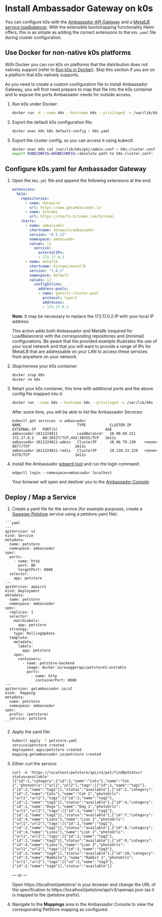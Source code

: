 # Install Ambassador Gateway on k0s

You can configure k0s with the [Ambassador API
Gateway](https://www.getambassador.io/products/api-gateway/) and a [MetalLB
service loadbalancer](https://metallb.universe.tf/). With the extensible
bootstrapping functionality Helm offers, this is as simple as adding the
correct extensions to the `k0s.yaml` file during cluster configuration.

## Use Docker for non-native k0s platforms

With Docker you can run k0s on platforms that the distribution does not
natively support (refer to [Run k0s in Docker](../k0s-in-docker.md)). Skip this
section if you are on a platform that k0s natively supports.

As you need to create a custom configuration file to install Ambassador
Gateway, you will first need prepare to map that file into the k0s container
and to expose the ports Ambassador needs for outside access.

1. Run k0s under Docker:

    ```sh
    docker run -d --name k0s --hostname k0s --privileged -v /var/lib/k0s -p 6443:6443 docker.io/k0sproject/k0s:latest
    ```

2. Export the default k0s configuration file:

    ```sh
    docker exec k0s k0s default-config > k0s.yaml
    ```

3. Export the cluster config, so you can access it using kubectl:

    ```sh
    docker exec k0s cat /var/lib/k0s/pki/admin.conf > k0s-cluster.conf
    export KUBECONFIG=$KUBECONFIG:<absolute path to k0s-cluster.conf>

## Configure k0s.yaml for Ambassador Gateway

1. Open the ``k0s.yml`` file and append the following extensions at the end:

    ```yaml
    extensions:
      helm:
        repositories:
          - name: datawire
            url: https://www.getambassador.io
          - name: bitnami
            url: https://charts.bitnami.com/bitnami
        charts:
          - name: ambassador
            chartname: datawire/ambassador
            version: "6.5.13"
            namespace: ambassador
            values: |2
              service:
                externalIPs:
                - 172.17.0.2
          - name: metallb
            chartname: bitnami/metallb
            version: "1.0.1"
            namespace: default
            values: |2
              configInline:
                address-pools:
                - name: generic-cluster-pool
                  protocol: layer2
                  addresses:
                  - 172.17.0.2
    ```

    **Note**: It may be necessary to replace the 172.17.0.2 IP with your local IP address.

    This action adds both Ambassador and Metallb (required for LoadBalancers) with the corresponding repositories and (minimal) configurations. Be aware that the provided example illustrates the use of your local network and that you will want to provide a range of IPs for MetalLB that are addressable on your LAN to access these services from anywhere on your network.

2. Stop/remove your k0s container:

    ```sh
    docker stop k0s
    docker rm k0s
    ```

3. Retart your k0s container, this time with additional ports and the above config file mapped into it:

      ```sh
      docker run --name k0s --hostname k0s --privileged -v /var/lib/k0s -v <path to k0s.yaml file>:/k0s.yaml -p 6443:6443 -p 80:80 -p 443:443 -p 8080:8080 docker.io/k0sproject/k0s:latest
      ```

    After some time, you will be able to list the Ambassador Services:

    ```shell
    kubectl get services -n ambassador
    NAME                          TYPE           CLUSTER-IP      EXTERNAL-IP   PORT(S)                      AGE
    ambassador-1611224811         LoadBalancer   10.99.84.151    172.17.0.2    80:30327/TCP,443:30355/TCP   2m11s
    ambassador-1611224811-admin   ClusterIP      10.96.79.130    <none>        8877/TCP                     2m11s
    ambassador-1611224811-redis   ClusterIP      10.110.33.229   <none>        6379/TCP                     2m11s
    ```

4. Install the Ambassador [edgectl tool](https://www.getambassador.io/docs/latest/topics/using/edgectl/edge-control/) 
and run the login command:

    ```shell
    edgectl login --namespace=ambassador localhost
    ```

    Your browser will open and deeliver you to the [Ambassador Console](https://www.getambassador.io/docs/latest/topics/using/edge-policy-console/).

## Deploy / Map a Service

   1. Create a yaml file for the service (for example purposes, create a [Swagger Petstore](https://petstore.swagger.io/) service using a petstore.yaml file):

    ```yaml
    ---
    apiVersion: v1
    kind: Service
    metadata:
      name: petstore
      namespace: ambassador
    spec:
      ports:
        - name: http
          port: 80
          targetPort: 8080
      selector:
        app: petstore
    ---
    apiVersion: apps/v1
    kind: Deployment
    metadata:
      name: petstore
      namespace: ambassador
    spec:
      replicas: 1
      selector:
        matchLabels:
          app: petstore
      strategy:
        type: RollingUpdate
      template:
        metadata:
          labels:
            app: petstore
        spec:
          containers:
            - name: petstore-backend
              image: docker.io/swaggerapi/petstore3:unstable
              ports:
                - name: http
                  containerPort: 8080
    ---
    apiVersion: getambassador.io/v2
    kind:  Mapping
    metadata:
      name: petstore
      namespace: ambassador
    spec:
      prefix: /petstore/
      service: petstore
    ```

2. Apply the yaml file:

    ```sh
    kubectl apply -f petstore.yaml
    service/petstore created
    deployment.apps/petstore created
    mapping.getambassador.io/petstore created
    ```

3. Either curl the service:

    ```shell
    curl -k 'https://localhost/petstore/api/v3/pet/findByStatus?status=available'
    [{"id":1,"category":{"id":2,"name":"Cats"},"name":"Cat 1","photoUrls":["url1","url2"],"tags":[{"id":1,"name":"tag1"},{"id":2,"name":"tag2"}],"status":"available"},{"id":2,"category":{"id":2,"name":"Cats"},"name":"Cat 2","photoUrls":["url1","url2"],"tags":[{"id":1,"name":"tag2"},{"id":2,"name":"tag3"}],"status":"available"},{"id":4,"category":{"id":1,"name":"Dogs"},"name":"Dog 1","photoUrls":["url1","url2"],"tags":[{"id":1,"name":"tag1"},{"id":2,"name":"tag2"}],"status":"available"},{"id":7,"category":{"id":4,"name":"Lions"},"name":"Lion 1","photoUrls":["url1","url2"],"tags":[{"id":1,"name":"tag1"},{"id":2,"name":"tag2"}],"status":"available"},{"id":8,"category":{"id":4,"name":"Lions"},"name":"Lion 2","photoUrls":["url1","url2"],"tags":[{"id":1,"name":"tag2"},{"id":2,"name":"tag3"}],"status":"available"},{"id":9,"category":{"id":4,"name":"Lions"},"name":"Lion 3","photoUrls":["url1","url2"],"tags":[{"id":1,"name":"tag3"},{"id":2,"name":"tag4"}],"status":"available"},{"id":10,"category":{"id":3,"name":"Rabbits"},"name":"Rabbit 1","photoUrls":["url1","url2"],"tags":[{"id":1,"name":"tag3"},{"id":2,"name":"tag4"}],"status":"available"}]
    ```

    *— or —*

    Open https://localhost/petstore/ in your browser and change the URL of the specification to
    https://localhost/petstore/api/v3/openapi.json (as it is mapped to the /petstore prefix). 

4. Navigate to the **Mappings** area in the Ambassador Console to view the corresponding PetStore mapping as configured.
